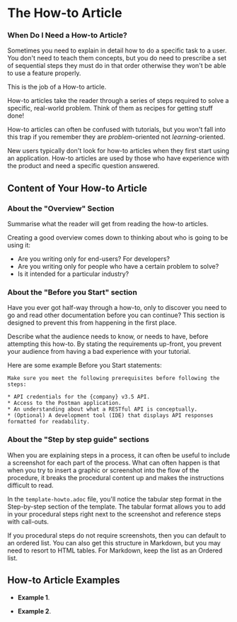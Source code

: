 # The How-to Article

### When Do I Need a How-to Article?

Sometimes you need to explain in detail how to do a specific task to a user.
You don't need to teach them concepts, but you do need to prescribe a set of sequential steps they must do in that order otherwise they won't be able to use a feature properly.

This is the job of a How-to article.

How-to articles take the reader through a series of steps required to solve a specific, real-world problem.
Think of them as recipes for getting stuff done!

How-to articles can often be confused with tutorials, but you won't fall into this trap if you remember they are _problem_-oriented not _learning_-oriented.

New users typically don't look for how-to articles when they first start using an application.
How-to articles are used by those who have experience with the product and need a specific question answered.

## Content of Your How-to Article

### About the "Overview" Section

Summarise what the reader will get from reading the how-to articles.

Creating a good overview comes down to thinking about who is going to be using it:

* Are you writing only for end-users? For developers?
* Are you writing only for people who have a certain problem to solve?
* Is it intended for a particular industry?

### About the "Before you Start" section

Have you ever got half-way through a how-to, only to discover you need to go and read other documentation before you can continue?
This section is designed to prevent this from happening in the first place.

Describe what the audience needs to know, or needs to have, before attempting this how-to.
By stating the requirements up-front, you prevent your audience from having a bad experience with your tutorial.

Here are some example Before you Start statements:

```
Make sure you meet the following prerequisites before following the steps:

* API credentials for the {company} v3.5 API.
* Access to the Postman application.
* An understanding about what a RESTful API is conceptually.
* (Optional) A development tool (IDE) that displays API responses formatted for readability.

```

### About the "Step by step guide" sections

When you are explaining steps in a process, it can often be useful to include a screenshot for each part of the process.
What can often happen is that when you try to insert a graphic or screenshot into the flow of the procedure, it breaks the procedural content up and makes the instructions difficult to read.

In the `template-howto.adoc` file, you'll notice the tabular step format in the Step-by-step section of the template.
The tabular format allows you to add in your procedural steps right next to the screenshot and reference steps with call-outs.

If you procedural steps do not require screenshots, then you can default to an ordered list.
You can also get this structure in Markdown, but you may need to resort to HTML tables. For Markdown, keep the list as an Ordered list.

## How-to Article Examples

* **Example 1**.

* **Example 2**.
